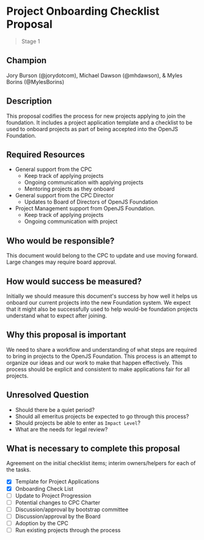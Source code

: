 # Project Onboarding Checklist Proposal
> Stage 1

## Champion

Jory Burson (@jorydotcom), Michael Dawson (@mhdawson), & Myles Borins (@MylesBorins)

## Description

This proposal codifies the process for new projects applying to join the foundation. It includes a project application template and a checklist to be used to onboard projects as part of being accepted into the OpenJS Foundation.

## Required Resources

* General support from the CPC
  - Keep track of applying projects
  - Ongoing communication with applying projects
  - Mentoring projects as they onboard
* General support from the CPC Director
  - Updates to Board of Directors of OpenJS Foundation
* Project Management support from OpenJS Foundation.
  - Keep track of applying projects
  - Ongoing communication with project

## Who would be responsible?

This document would belong to the CPC to update and use moving forward. Large changes may require board approval.

## How would success be measured?

Initially we should measure this document's success by how well it helps us onboard our current projects into the new Foundation system. We expect that it might also be successfully used to help would-be foundation projects understand what to expect after joining.

## Why this proposal is important

We need to share a workflow and understanding of what steps are required to bring in projects to the OpenJS Foundation. This process is an attempt to organize our ideas and our work to make that happen effectively. This process should be explicit and consistent to make applications fair for all projects.

## Unresolved Question

* Should there be a quiet period?
* Should all emeritus projects be expected to go through this process?
* Should projects be able to enter as `Impact Level`?
* What are the needs for legal review?

## What is necessary to complete this proposal

Agreement on the initial checklist items; interim owners/helpers for each of the tasks.

- [x] Template for Project Applications
- [x] Onboarding Check List
- [ ] Update to Project Progression
- [ ] Potential changes to CPC Charter
- [ ] Discussion/approval by bootstrap committee
- [ ] Discussion/approval by the Board
- [ ] Adoption by the CPC
- [ ] Run existing projects through the process

